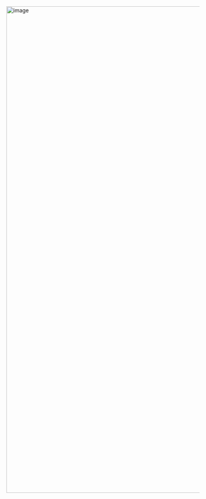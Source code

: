 <img width="1270" alt="image" src="https://github.com/EmanueleManno/Zoom/assets/128712265/7457acc5-7007-4462-bfde-616eaac257f0">
